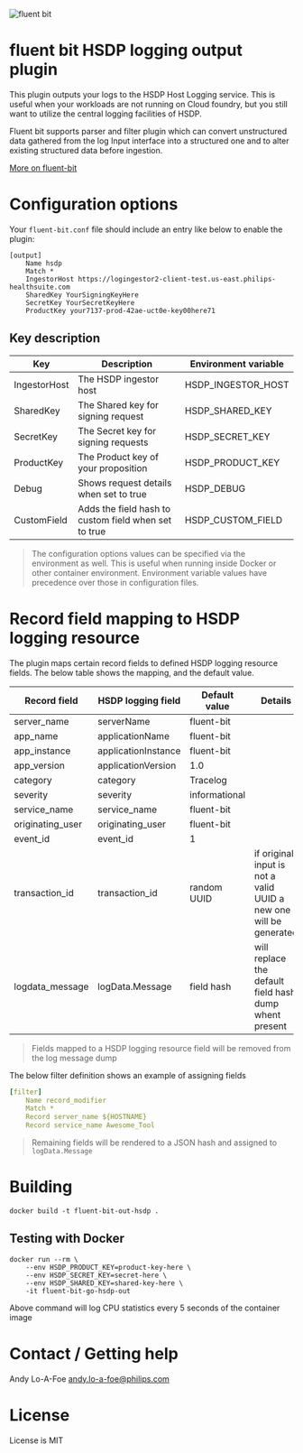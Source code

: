 ![fluent bit](https://fluentbit.io/assets/img/logo1-default.png)

# fluent bit HSDP logging output plugin

This plugin outputs your logs to the HSDP Host Logging service. This is useful when your workloads are not running on Cloud foundry, but you still want to utilize the central logging facilities of HSDP. 

Fluent bit supports parser and filter plugin which can convert unstructured data gathered from the log Input interface into a structured one and to alter existing structured data before ingestion.

[More on fluent-bit](https://fluentbit.io/documentation/0.14/getting_started/)

# Configuration options
Your `fluent-bit.conf` file should include an entry like below to enable the plugin:

```
[output]
    Name hsdp
    Match *
    IngestorHost https://logingestor2-client-test.us-east.philips-healthsuite.com
    SharedKey YourSigningKeyHere
    SecretKey YourSecretKeyHere
    ProductKey your7137-prod-42ae-uct0e-key00here71
```

## Key description
| Key           | Description                         | Environment variable |
| --------------|-------------------------------------|----------------------|
| IngestorHost  | The HSDP ingestor host              | HSDP\_INGESTOR\_HOST |
| SharedKey     | The Shared key for signing request  | HSDP\_SHARED\_KEY      |
| SecretKey     | The Secret key for signing requests | HSDP\_SECRET\_KEY      |
| ProductKey    | The Product key of your proposition | HSDP\_PRODUCT\_KEY     |
| Debug         | Shows request details when set to true | HSDP\_DEBUG |
| CustomField   | Adds the field hash to custom field when set to true | HSDP\_CUSTOM\_FIELD |

> The configuration options values can be specified via the environment as well.
This is useful when running inside Docker or other container environment. Environment variable values have precedence 
over those in configuration files.

# Record field mapping to HSDP logging resource

The plugin maps certain record fields to defined HSDP logging resource fields. The below
table shows the mapping, and the default value.

| Record field       | HSDP logging field  | Default value | Details |
|--------------------|---------------------|---------------|-----------------------|
| server\_name       | serverName          | fluent-bit    ||
| app\_name          | applicationName     | fluent-bit    ||
| app\_instance      | applicationInstance | fluent-bit    ||
| app\_version       | applicationVersion  | 1.0           ||
| category           | category            | Tracelog      ||
| severity           | severity            | informational ||
| service\_name      | service\_name       | fluent-bit    ||
| originating\_user  | originating\_user   | fluent-bit    ||
| event\_id          | event\_id           | 1             ||
| transaction\_id    | transaction\_id     | random UUID   |if original input is not a valid UUID a new one will be generated|
| logdata\_message   | logData.Message     | field hash    |will replace the default field hash dump whent present|

> Fields mapped to a HSDP logging resource field will be removed from the log message dump

The below filter definition shows an example of assigning fields

```yaml
[filter]
    Name record_modifier
    Match *
    Record server_name ${HOSTNAME}
    Record service_name Awesome_Tool
```

> Remaining fields will be rendered to a JSON hash and assigned to `logData.Message`

# Building

```shell
docker build -t fluent-bit-out-hsdp .
```

## Testing with Docker

```shell
docker run --rm \
    --env HSDP_PRODUCT_KEY=product-key-here \
    --env HSDP_SECRET_KEY=secret-here \
    --env HSDP_SHARED_KEY=shared-key-here \
    -it fluent-bit-go-hsdp-out
```

Above command will log CPU statistics every 5 seconds of the container image

# Contact / Getting help

Andy Lo-A-Foe <andy.lo-a-foe@philips.com>

# License

License is MIT
